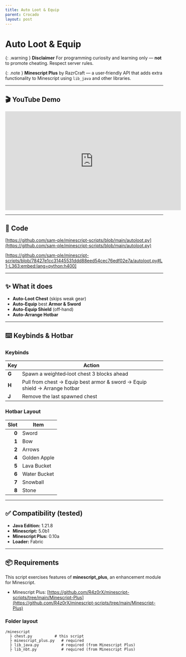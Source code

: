 ```yaml
---
title: Auto Loot & Equip
parent: Crocado
layout: post
---
```


# Auto Loot & Equip

{: .warning }
**Disclaimer** For programming curiosity and learning only — **not** to promote cheating. Respect server rules.

{: .note }
**Minescript Plus** by RazrCraft — a user‑friendly API that adds extra functionality to Minescript using `lib_java` and other libraries.

---

## 🎬 YouTube Demo

<div class="youtube">
<iframe width="560" height="315" src="https://www.youtube.com/embed/eNoHxQNJuuA?si=HQyMHTzuEGuwNVhx" title="YouTube video player" frameborder="0" allow="accelerometer; autoplay; clipboard-write; encrypted-media; gyroscope; picture-in-picture; web-share" referrerpolicy="strict-origin-when-cross-origin" allowfullscreen></iframe>
</div>

<!--
<iframe class="fastyt" data-src="//www.youtube.com/embed/eNoHxQNJuuA" data-alt="動画の説明" width="560" height="315"></iframe>
-->

---

## 🧩 Code

[https://github.com/sam-ple/minescript-scripts/blob/main/autoloot.py](https://github.com/sam-ple/minescript-scripts/blob/main/autoloot.py)

[https://github.com/sam-ple/minescript-scripts/blob/78427e1cc31445531ddd88eed54cec76edf02e7a/autoloot.py#L1-L363:embed:lang=python:h400]

---

## ✨ What it does

* **Auto‑Loot Chest** (skips weak gear)
* **Auto‑Equip** best **Armor & Sword**
* **Auto‑Equip Shield** (off‑hand)
* **Auto‑Arrange Hotbar**

---

## ⌨️ Keybinds & Hotbar

### Keybinds

| Key   | Action                                                                     |
| ----- | -------------------------------------------------------------------------- |
| **G** | Spawn a weighted‑loot chest 3 blocks ahead                                 |
| **H** | Pull from chest → Equip best armor & sword → Equip shield → Arrange hotbar |
| **J** | Remove the last spawned chest                                              |

### Hotbar Layout

|  Slot | Item         |
| ----: | ------------ |
| **0** | Sword        |
| **1** | Bow          |
| **2** | Arrows       |
| **4** | Golden Apple |
| **5** | Lava Bucket  |
| **6** | Water Bucket |
| **7** | Snowball     |
| **8** | Stone        |

---

## ✅ Compatibility (tested)

* **Java Edition:** 1.21.8
* **Minescript:** 5.0b1
* **Minescript Plus:** 0.10a
* **Loader:** Fabric

---

## 📦 Requirements

This script exercises features of **minescript\_plus**, an enhancement module for Minescript.

* Minescript Plus: [https://github.com/R4z0rX/minescript-scripts/tree/main/Minescript-Plus](https://github.com/R4z0rX/minescript-scripts/tree/main/Minescript-Plus)

### Folder layout

```
/minescript
  ├ chest.py          # this script
  ├ minescript_plus.py   # required
  ├ lib_java.py          # required (from Minescript Plus)
  ├ lib_nbt.py           # required (from Minescript Plus)
```

